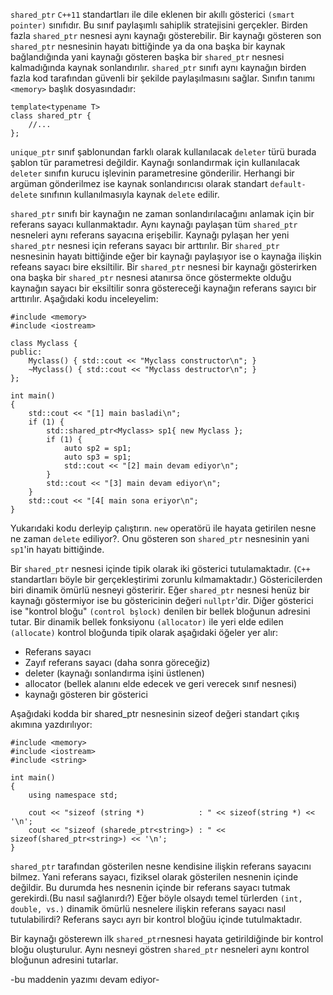 `shared_ptr` `C++11` standartları ile dile eklenen bir akıllı gösterici `(smart pointer)` sınıfıdır. 
Bu sınıf paylaşımlı sahiplik stratejisini gerçekler. 
Birden fazla `shared_ptr` nesnesi aynı kaynağı gösterebilir. 
Bir kaynağı gösteren son  `shared_ptr` nesnesinin hayatı bittiğinde ya da ona başka bir kaynak bağlandığında yani kaynağı gösteren başka bir `shared_ptr` nesnesi kalmadığında kaynak sonlandırılır.
`shared_ptr` sınıfı aynı kaynağın birden fazla kod tarafından güvenli bir şekilde paylaşılmasını sağlar.
Sınıfın tanımı `<memory>` başlık dosyasındadır:

```
template<typename T>
class shared_ptr {
	//...
};
```


`unique_ptr` sınıf şablonundan farklı olarak kullanılacak `deleter` türü burada şablon tür parametresi değildir.
Kaynağı sonlandırmak için kullanılacak `deleter` sınıfın kurucu işlevinin parametresine gönderilir.
Herhangi bir argüman gönderilmez ise kaynak sonlandırıcısı olarak standart `default-delete` sınıfının kullanılmasıyla kaynak `delete` edilir.

`shared_ptr` sınıfı bir kaynağın ne zaman sonlandırılacağını anlamak için bir referans sayacı kullanmaktadır. 
Aynı kaynağı paylaşan tüm `shared_ptr` nesneleri aynı referans sayacına erişebilir.
Kaynağı pylaşan her yeni `shared_ptr` nesnesi için referans sayacı bir arttırılır.
Bir `shared_ptr` nesnesinin hayatı bittiğinde eğer bir kaynağı paylaşıyor ise o kaynağa ilişkin refeans sayacı bire eksiltilir.
Bir `shared_ptr` nesnesi bir kaynağı gösterirken ona başka bir `shared_ptr` nesnesi atanırsa önce göstermekte olduğu kaynağın sayacı bir eksiltilir sonra göstereceği kaynağın referans sayıcı bir arttırılır.
Aşağıdaki kodu inceleyelim:

```
#include <memory>
#include <iostream>

class Myclass {
public:
	Myclass() { std::cout << "Myclass constructor\n"; }
	~Myclass() { std::cout << "Myclass destructor\n"; }
};

int main()
{
	std::cout << "[1] main basladi\n";
	if (1) {
		std::shared_ptr<Myclass> sp1{ new Myclass };
		if (1) {
			auto sp2 = sp1;
			auto sp3 = sp1;
			std::cout << "[2] main devam ediyor\n";
		}
		std::cout << "[3] main devam ediyor\n";
	}
	std::cout << "[4[ main sona eriyor\n";
}
```
Yukarıdaki kodu derleyip çalıştırın. `new` operatörü ile hayata getirilen nesne ne zaman `delete` ediliyor?. Onu gösteren son `shared_ptr` nesnesinin yani `sp1`'in hayatı bittiğinde.

Bir `shared_ptr` nesnesi içinde tipik olarak iki gösterici tutulamaktadır.
(`C++` standartları böyle bir gerçekleştirimi zorunlu kılmamaktadır.)
Göstericilerden biri dinamik ömürlü nesneyi gösteririr.
Eğer `shared_ptr` nesnesi henüz bir kaynağı göstermiyor ise bu göstericinin değeri `nullptr`'dir.
Diğer gösterici ise "kontrol bloğu" `(control bşlock)` denilen bir bellek bloğunun adresini tutar.
Bir dinamik bellek fonksiyonu `(allocator)` ile yeri elde edilen `(allocate)` kontrol bloğunda tipik olarak aşağıdaki öğeler yer alır:

+ Referans sayacı
+ Zayıf referans sayacı (daha sonra göreceğiz)
+ deleter (kaynağı sonlandırma işini üstlenen)
+ allocator (bellek alanını elde edecek ve geri verecek sınıf nesnesi)
+ kaynağı gösteren bir gösterici

Aşağıdaki kodda bir shared_ptr nesnesinin sizeof değeri standart çıkış akımına yazdırılıyor:
```
#include <memory>
#include <iostream>
#include <string>

int main()
{
	using namespace std;

	cout << "sizeof (string *)            : " << sizeof(string *) << '\n';
	cout << "sizeof (sharede_ptr<string>) : " << sizeof(shared_ptr<string>) << '\n';
}
```

`shared_ptr` tarafından gösterilen nesne kendisine ilişkin referans sayacını bilmez.
Yani referans sayacı, fiziksel olarak gösterilen nesnenin içinde değildir.
Bu durumda hes nesnenin içinde bir referans sayacı tutmak gerekirdi.(Bu nasıl sağlanırdı?)
Eğer böyle olsaydı temel türlerden `(int, double, vs.)` dinamik ömürlü nesnelere ilişkin referans sayacı nasıl tutulabilirdi?
Referans saycı ayrı bir kontrol bloğüu içinde tutulmaktadır.

Bir kaynağı gösterewn ilk `shared_ptr`nesnesi hayata getirildiğinde bir kontrol bloğu oluşturulur.
Aynı nesneyi göstren `shared_ptr` nesneleri aynı kontrol bloğunun adresini tutarlar.

-bu maddenin yazımı devam ediyor-
